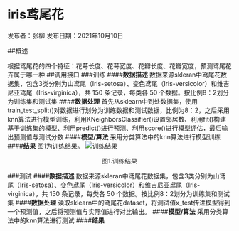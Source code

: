 # iris鸢尾花
发布者：张柳  发布日期：2021年10月10日

##概述

根据鸢尾花的四个特征：花萼长度、花萼宽度、花瓣长度、花瓣宽度，预测鸢尾花卉属于哪一种
##调用接口
###训练
####**数据描述**
数据来源skleran中鸢尾花数据集，包含3类分别为山鸢尾（Iris-setosa）、变色鸢尾（Iris-versicolor）和维吉尼亚鸢尾（Iris-virginica），共 150 条记录，每类各 50 个数据。按比例8：2划分为训练集和测试集
####**数据处理**
首先从sklearn中到处数据集，使用train_test_split()对数据进行划分为训练数据和测试数据，比例为8：2，之后采用knn算法进行模型训练，利用KNeighborsClassifier()设置邻居数、利用fit()构建基于训练集的模型、利用predict()进行预测、利用score()进行模型评估，最后输出预测值与测试分数
####**模型/算法**
采用分类算法中的knn算法进行模型训练
####**结果**
图1为训练结果。 
![训练结果](D:\桌面\Desktop\图片\训练结果.png)
<div style=" text-align:center;">图1.训练结果</div>

###测试
####**数据描述**
数据来源skleran中鸢尾花数据集，包含3类分别为山鸢尾（Iris-setosa）、变色鸢尾（Iris-versicolor）和维吉尼亚鸢尾（Iris-virginica），共 150 条记录，每类各 50 个数据。按比例8：2划分为训练集和测试集
####**数据处理**
读取sklearn中的鸢尾花dataset，将测试值x_test传进模型得到一个预测值，之后将预测值与实际值进行对比输出。
####**模型/算法**
采用分类算法中的knn算法进行测试
####**结果**


